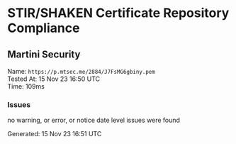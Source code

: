 # STIR/SHAKEN Certificate Repository Compliance

## Martini Security

Name: `https://p.mtsec.me/2884/J7FsMG6gbiny.pem`\
Tested At: 15 Nov 23 16:50 UTC\
Time: 109ms

### Issues

no warning, or error, or notice date level issues were found

Generated: 15 Nov 23 16:51 UTC